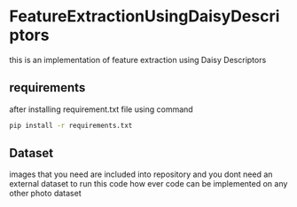 # FeatureExtractionUsingDaisyDescriptors
this is an implementation of feature extraction using Daisy Descriptors 

## requirements
after installing requirement.txt file using command
```bash
pip install -r requirements.txt
```

## Dataset
images that you need are included into repository and you dont need an external dataset to run this code how ever code can be implemented on any other photo dataset
